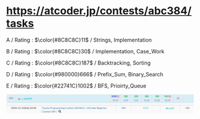 # https://atcoder.jp/contests/abc384/tasks

A / Rating : $\color{#8C8C8C}11$ / Strings, Implementation

B / Rating : $\color{#8C8C8C}30$ / Implementation, Case_Work

C / Rating : $\color{#8C8C8C}187$ / Backtracking, Sorting

D / Rating : $\color{#980000}666$ / Prefix_Sum, Binary_Search

E / Rating : $\color{#22741C}1002$ / BFS, Prioirty_Queue

![My Image](https://github.com/kss418/Atcoder/blob/main/ABC/Images/Standings/384.png)
![My Image](https://github.com/kss418/Atcoder/blob/main/ABC/Images/Performance/384.png)

